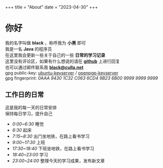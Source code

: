 +++
title = "About"
date = "2023-04-30"
+++

# 你好

我的名字叫做 **black** ，称呼我为 **小黑** 即可  
我是一名 **Java** 的程序员  
在这里我会更新一些关于自己的一些 **日常的学习记录**  
这里没有评论区，如果有什么想说的请在 [**github**](https://github.com/blk12/blog) 上进行回复  
也可以通过邮件联系我 [**black@culla.net**](mailto:black@culla.net)  
gpg public-key: [ubuntu-keyserver](https://keyserver.ubuntu.com/pks/lookup?op=get&search=0x0aaa94301c32c0636cd49b236b00999999999999) / [openpgp-keyserver](https://keys.openpgp.org/vks/v1/by-fingerprint/0AAA94301C32C0636CD49B236B00999999999999)    
gpg fingerprint: *0AAA 9430 1C32 C063 6CD4  9B23 6B00 9999 9999 9999*

## 工作日的日常
这是我的每一天的日常安排  
保持每日学习，提升自己
- *0:00~6:30* 睡觉
- *6:30* 起床
- *7:15~8:30* 出门坐地铁，在路上看书学习
- *9:00~17:30* 上班
- *17:30~18:40* 下班坐地铁，在路上看书学习
- *18:40~23:00* 学习
- *23:00~24:00* 整理今天的学习成果，发布新文章
